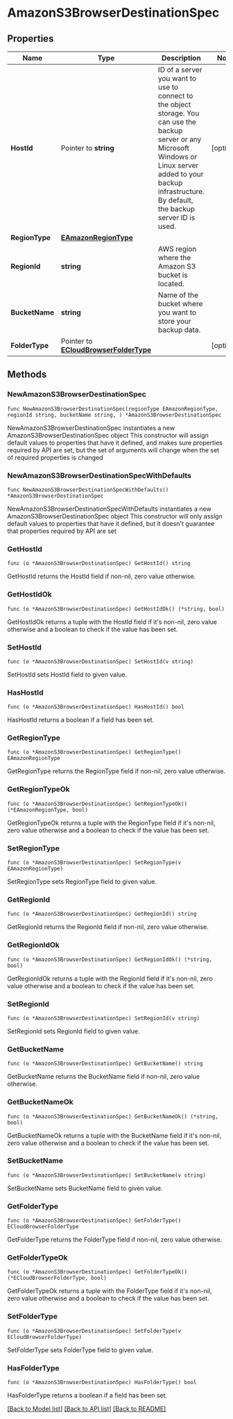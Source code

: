 # AmazonS3BrowserDestinationSpec

## Properties

Name | Type | Description | Notes
------------ | ------------- | ------------- | -------------
**HostId** | Pointer to **string** | ID of a server you want to use to connect to the object storage. You can use the backup server or any Microsoft Windows or Linux server added to your backup infrastructure. By default, the backup server ID is used. | [optional] 
**RegionType** | [**EAmazonRegionType**](EAmazonRegionType.md) |  | 
**RegionId** | **string** | AWS region where the Amazon S3 bucket is located. | 
**BucketName** | **string** | Name of the bucket where you want to store your backup data. | 
**FolderType** | Pointer to [**ECloudBrowserFolderType**](ECloudBrowserFolderType.md) |  | [optional] 

## Methods

### NewAmazonS3BrowserDestinationSpec

`func NewAmazonS3BrowserDestinationSpec(regionType EAmazonRegionType, regionId string, bucketName string, ) *AmazonS3BrowserDestinationSpec`

NewAmazonS3BrowserDestinationSpec instantiates a new AmazonS3BrowserDestinationSpec object
This constructor will assign default values to properties that have it defined,
and makes sure properties required by API are set, but the set of arguments
will change when the set of required properties is changed

### NewAmazonS3BrowserDestinationSpecWithDefaults

`func NewAmazonS3BrowserDestinationSpecWithDefaults() *AmazonS3BrowserDestinationSpec`

NewAmazonS3BrowserDestinationSpecWithDefaults instantiates a new AmazonS3BrowserDestinationSpec object
This constructor will only assign default values to properties that have it defined,
but it doesn't guarantee that properties required by API are set

### GetHostId

`func (o *AmazonS3BrowserDestinationSpec) GetHostId() string`

GetHostId returns the HostId field if non-nil, zero value otherwise.

### GetHostIdOk

`func (o *AmazonS3BrowserDestinationSpec) GetHostIdOk() (*string, bool)`

GetHostIdOk returns a tuple with the HostId field if it's non-nil, zero value otherwise
and a boolean to check if the value has been set.

### SetHostId

`func (o *AmazonS3BrowserDestinationSpec) SetHostId(v string)`

SetHostId sets HostId field to given value.

### HasHostId

`func (o *AmazonS3BrowserDestinationSpec) HasHostId() bool`

HasHostId returns a boolean if a field has been set.

### GetRegionType

`func (o *AmazonS3BrowserDestinationSpec) GetRegionType() EAmazonRegionType`

GetRegionType returns the RegionType field if non-nil, zero value otherwise.

### GetRegionTypeOk

`func (o *AmazonS3BrowserDestinationSpec) GetRegionTypeOk() (*EAmazonRegionType, bool)`

GetRegionTypeOk returns a tuple with the RegionType field if it's non-nil, zero value otherwise
and a boolean to check if the value has been set.

### SetRegionType

`func (o *AmazonS3BrowserDestinationSpec) SetRegionType(v EAmazonRegionType)`

SetRegionType sets RegionType field to given value.


### GetRegionId

`func (o *AmazonS3BrowserDestinationSpec) GetRegionId() string`

GetRegionId returns the RegionId field if non-nil, zero value otherwise.

### GetRegionIdOk

`func (o *AmazonS3BrowserDestinationSpec) GetRegionIdOk() (*string, bool)`

GetRegionIdOk returns a tuple with the RegionId field if it's non-nil, zero value otherwise
and a boolean to check if the value has been set.

### SetRegionId

`func (o *AmazonS3BrowserDestinationSpec) SetRegionId(v string)`

SetRegionId sets RegionId field to given value.


### GetBucketName

`func (o *AmazonS3BrowserDestinationSpec) GetBucketName() string`

GetBucketName returns the BucketName field if non-nil, zero value otherwise.

### GetBucketNameOk

`func (o *AmazonS3BrowserDestinationSpec) GetBucketNameOk() (*string, bool)`

GetBucketNameOk returns a tuple with the BucketName field if it's non-nil, zero value otherwise
and a boolean to check if the value has been set.

### SetBucketName

`func (o *AmazonS3BrowserDestinationSpec) SetBucketName(v string)`

SetBucketName sets BucketName field to given value.


### GetFolderType

`func (o *AmazonS3BrowserDestinationSpec) GetFolderType() ECloudBrowserFolderType`

GetFolderType returns the FolderType field if non-nil, zero value otherwise.

### GetFolderTypeOk

`func (o *AmazonS3BrowserDestinationSpec) GetFolderTypeOk() (*ECloudBrowserFolderType, bool)`

GetFolderTypeOk returns a tuple with the FolderType field if it's non-nil, zero value otherwise
and a boolean to check if the value has been set.

### SetFolderType

`func (o *AmazonS3BrowserDestinationSpec) SetFolderType(v ECloudBrowserFolderType)`

SetFolderType sets FolderType field to given value.

### HasFolderType

`func (o *AmazonS3BrowserDestinationSpec) HasFolderType() bool`

HasFolderType returns a boolean if a field has been set.


[[Back to Model list]](../README.md#documentation-for-models) [[Back to API list]](../README.md#documentation-for-api-endpoints) [[Back to README]](../README.md)


